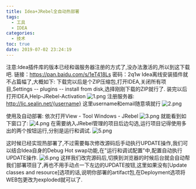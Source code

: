 ```yaml
---
title: Idea+JRebel全自动热部署
tags:
  - 工具
  - IDEA
categories:
  - 技术
toc: true
date: 2019-07-02 23:24:19
---
```


注意:Idea插件库的版本已经和谐服务器注册的方式了,没办法激活的,所以到这下载吧.
链接：https://pan.baidu.com/s/1eT418Ls 密码：2q1w
Idea离线安装插件就不占篇幅了,大概如下:
下载完以后是个ZIP压缩包,打开IDEA,关闭所有项目,Settings -- plugins -- install from disk,选择刚刚下载的ZIP就行了.
装完以后打开IDEA,Help-JRebel-Activation
![1.png](/images/2019/07/04/cc4e2840-9e2a-11e9-a731-b760dfbfd1ad.png)
注册服务器: http://lic.sealin.net/{username}
这里username和email随意填就行
![2.png](/images/2019/07/04/d1082de0-9e2a-11e9-a731-b760dfbfd1ad.png)

使用及自动部署:
依次打开View - Tool Windows - JRebel
![3.png](/images/2019/07/04/d486f460-9e2a-11e9-a731-b760dfbfd1ad.png)
就能看到如下窗口了:
![4.png](/images/2019/07/04/d86c1dd0-9e2a-11e9-a731-b760dfbfd1ad.png)
在需要纳入JRebel管理的项目后边勾选,运行项目记得使用多出的两个按钮运行,分别是运行和调试.
![5.png](/images/2019/07/04/dcf0e2a0-9e2a-11e9-a731-b760dfbfd1ad.png)

这时候已经实现热部署了,不过需要每次修改源码后手动执行UPDATE操作,我们可以结合Idea自身的Debug Hot swap功能,在"运行和调试配置"中,配置自动执行UPDATE操作.
![6.png](/images/2019/07/04/e25afe60-9e2a-11e9-a731-b760dfbfd1ad.png)
这样我们改完源码后,切换到浏览器的时候后台就会自动帮我们部署项目了,再也不用手动点一下左边的UPDATE按钮,这里如果没有[Update classes and resource]选项的话,说明你部署的artifact包,在Deployment选项将WEB包更改为exploded就可以了.